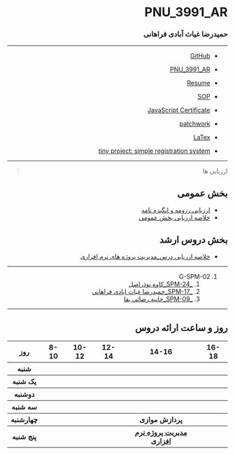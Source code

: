 <div dir="rtl">

# PNU_3991_AR

### حمیدرضا غیاث آبادی فراهانی

---
- [GitHub](https://github.com/monocode-ir)

- [PNU_3991_AR](https://github.com/monocode-ir/PNU_3991_AR)

- [Resume](https://monocode-ir.github.io) 

- [SOP](https://monocode-ir.github.io/SOP/) 

- [JavaScript Certificate](https://github.com/monocode-ir/PNU_3991_AR/tree/main/SoftwareProjectManagement/cert/certificate.pdf)

- [patchwork](https://github.com/monocode-ir/PNU_3991_AR/tree/main/SoftwareProjectManagement/patchwork/path.png)

- [LaTex](https://github.com/monocode-ir/PNU_3991_AR/tree/main/SoftwareProjectManagement/LaTeX)

- [tiny project: simple registration system ](https://github.com/monocode-ir/PNU_3991_AR/tree/main/Projects)

-----
> ارزیابی ها

##  بخش عمومی
- [ارزیابی رزومه و انگیزه نامه](https://github.com/monocode-ir/PNU_3991_AR/blob/main/Assessment/17_CV_CheckList_AR_3991.pdf)
- [خلاصه ارزیابی بخش عمومی](https://github.com/monocode-ir/PNU_3991_AR/blob/main/Assessment/17_GeneralSection_CheckList_AR_3991.pdf)

##  بخش دروس ارشد
- [خلاصه ارزیابی درس_مدیریت پروژه های نرم افزاری](https://github.com/monocode-ir/PNU_3991_AR/blob/main/Assessment/17_SoftwareProjectManagement_CheckList_AR_3991.pdf)
-----

1. G-SPM-02
    1. [_SPM-24_كاوه نوذراصل](https://github.com/AliRazavi-edu/PNU_3991/tree/master/_MSc/SoftwareProjectManagement/1115272_01/24_%D9%83%D8%A7%D9%88%D9%87%20%D9%86%D9%88%D8%B0%D8%B1%D8%A7%D8%B5%D9%84)    
    1. [_SPM-17_حميدرضا غياث ابادي فراهاني](https://github.com/AliRazavi-edu/PNU_3991/tree/master/_MSc/SoftwareProjectManagement/1115272_01/17_%D8%AD%D9%85%D9%8A%D8%AF%D8%B1%D8%B6%D8%A7%20%D8%BA%D9%8A%D8%A7%D8%AB%20%D8%A7%D8%A8%D8%A7%D8%AF%D9%8A%20%D9%81%D8%B1%D8%A7%D9%87%D8%A7%D9%86%D9%8A)    
    1. [_SPM-09_حانيه رضائي بقا](https://github.com/AliRazavi-edu/PNU_3991/tree/master/_MSc/SoftwareProjectManagement/1115272_01/09_%D8%AD%D8%A7%D9%86%D9%8A%D9%87%20%D8%B1%D8%B6%D8%A7%D8%A6%D9%8A%20%D8%A8%D9%82%D8%A7)
    
 
--------------
## روز و ساعت ارائه دروس

<table style="width:100%">
  <tr>
    <th >16-18</th>
    <th >14-16</th>
    <th >12-14</th>
    <th>10-12</th>
    <th>8-10</th>
    <th>روز</th>
  </tr>
  <tr>
    <th ></th>
    <th ></th>
    <th ></th>
    <th></th>
    <th></th>
    <th>شنبه</th>
  </tr>
   <tr>
    <th ></th>
    <th ></th>
    <th></th>
    <th></th>
    <th ></th>
    <th>یک شنبه</th>
  </tr>
   <tr>
     <th ></th>
     <th ></th>
     <th></th>
     <th></th>
    <th ></th>   
    <th>دوشنبه</th>
  </tr>
   <tr>
    <th ></th>
    <th ></th>
    <th></th>
    <th></th>
    <th ></th>
    <th>سه شنبه</th>
  </tr>
   <tr>
    <th ></th>
    <th >پردازش موازی</th>
    <th></th>
    <th></th>
     <th ></th>
    <th>چهارشنبه</th>
  </tr>
   <tr>
    <th ></th>
     <th ><a href="https://github.com/AliRazavi-edu/PNU_3991/tree/master/_MSc/SoftwareProjectManagement">مدیریت پروژه نرم افزاری</a></th>
     <th ></th>
     <th></th>
    <th></th>
    <th>پنج شنبه</th>
  </tr>
</table>

</div>